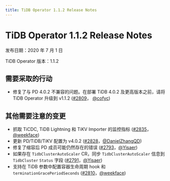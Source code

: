 ```yaml
---
title: TiDB Operator 1.1.2 Release Notes
---
```


# TiDB Operator 1.1.2 Release Notes

发布日期：2020 年 7 月 1 日

TiDB Operator 版本：1.1.2

## 需要采取的行动

- 修复了与 PD 4.0.2 不兼容的问题。在部署 TiDB 4.0.2 及更高版本之前，请将 TiDB Operator 升级到 v1.1.2 ([#2809](https://github.com/pingcap/tidb-operator/pull/2809)， [@cofyc](https://github.com/cofyc))

## 其他需要注意的变更

- 抓取 TiCDC, TiDB Lightning 和 TiKV Importer 的监控指标 ([#2835](https://github.com/pingcap/tidb-operator/pull/2835)，[@weekface](https://github.com/weekface))
- 更新 PD/TiDB/TiKV 配置为 v4.0.2 ([#2828](https://github.com/pingcap/tidb-operator/pull/2828)，[@DanielZhangQD](https://github.com/DanielZhangQD))
- 修复了缩容后 PD 成员可能仍然存在的错误 ([#2793](https://github.com/pingcap/tidb-operator/pull/2793)，[@Yisaer](https://github.com/Yisaer))
- 如果存在 `TidbClusterAutoScaler` CR，同步 `TidbClusterAutoScaler` 信息到 `TidbCluster` `Status` 字段 ([#2791](https://github.com/pingcap/tidb-operator/pull/2791)，[@Yisaer](https://github.com/Yisaer))
- 支持在 TiDB 参数中配置容器生命周期 hook 和 `terminationGracePeriodSeconds` ([#2810](https://github.com/pingcap/tidb-operator/pull/2810)，[@weekface](https://github.com/weekface))
